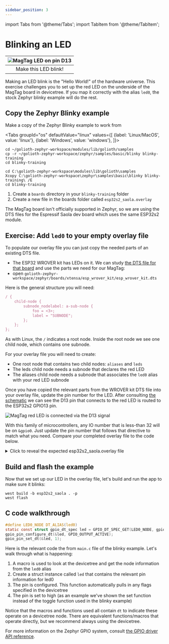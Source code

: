 ```yaml
---
sidebar_position: 3
---
```


import Tabs from '@theme/Tabs';
import TabItem from '@theme/TabItem';

# Blinking an LED

| ![MagTag LED on pin D13](assets/d13-LED.jpg) |
|:--:|
| Make this LED blink! |

Making an LED blink is the "Hello World!" of the hardware universe. This exercise challenges you to set up the red LED on the underside of the MagTag board in devicetree. If you map it correctly with the alias `led0`, the stock Zephyr blinky example will do the rest.

## Copy the Zephyr Blinky example

Make a copy of the Zephyr Blinky example to work from

<Tabs
groupId="os"
defaultValue="linux"
values={[
{label: 'Linux/MacOS', value: 'linux'},
{label: 'Windows', value: 'windows'},
]}>

<TabItem value="linux">

```shell
cd ~/golioth-zephyr-workspace/modules/lib/golioth/samples
cp -r ~/golioth-zephyr-workspace/zephyr/samples/basic/blinky blinky-training
cd blinky-training
```

</TabItem>
<TabItem value="windows">

```shell
cd C:\golioth-zephyr-workspace\modules\lib\golioth\samples
Xcopy C:\golioth-zephyr-workspace\zephyr\samples\basic\blinky blinky-training\ /E
cd blinky-training
```

</TabItem>
</Tabs>

1. Create a `boards` directory in your `blinky-training` folder
2. Create a new file in the boards folder called `esp32s2_saola.overlay`

The MagTag board isn't officially supported in Zephyr, so we are using the DTS files for the Espressif Saola dev board which uses the same ESP32s2 module.

## Exercise: Add `led0` to your empty overlay file

To populate our overlay file you can just copy the needed parts of an existing DTS file.

* The ESP32 WROVER kit has LEDs on it. We can study [the DTS file for that board](https://github.com/zephyrproject-rtos/zephyr/blob/main/boards/xtensa/esp_wrover_kit/esp_wrover_kit.dts) and use the parts we need for our MagTag:
* open `golioth-zephyr-workspace/zephyr/boards/xtensa/esp_wrover_kit/esp_wrover_kit.dts`

Here is the general structure you will need:

```js
/ {
    child-node {
        subnode_nodelabel: a-sub-node {
            foo = <3>;
            label = "SUBNODE";
        };
    };
};
```

As with Linux, the `/` indicates a root node. Inside the root node we see one child node, which contains one subnode.

For your overlay file you will need to create:

* One root node that contains two child nodes: `aliases` and `leds`
* The leds child node needs a subnode that declares the red LED
* The aliases child node needs a subnode that associates the `led0` alias with your red LED subnode

Once you have copied the relevant parts from the WROVER kit DTS file into your overlay file, update the pin number for the LED. After consulting [the schematic](https://learn.adafruit.com/assets/96946) we can see the D13 pin that connects to the red LED is routed to the ESP32s2 GPIO13 pin.

![MagTag red LED is connected via the D13 signal](assets/magtag-red-led-pinout.jpg)

With this family of microcontrollers, any IO number that is less-than 32 will be on `&gpio0`. Just update the pin number that follows that directive to match what you need. Compare your completed overlay file to the code below.

<details><summary>Click to reveal the expected esp32s2_saola.overlay file</summary>

```js esp32s2_saola.overlay
/ {
    aliases {
        led0 = &red_led;
    };
    leds {
        compatible = "gpio-leds";
        red_led: red_led {
            gpios =  <&gpio0 13 GPIO_ACTIVE_HIGH>;
            label = "Red - LED2";
        };
    };
};
```

In general, subnode names, subnode labels, and the label properties can be named anything that you want. If you compare this overlay file to the [overlay file previously used in the blinky example](https://github.com/golioth/magtag-demo/blob/blinky/boards/esp32s2_saola.overlay) during Zephyr Exercises part of this training, you'll find the subnode for the LED was named differently.

Of note:

* The `compatible` property tells Zephyr the type of binding we are using
* The `gpios` assignment indicates several gpio properties:
  * `&gpio0` &ndash; assigns the port that drives these pins (Further reading: [how ESP32 pin/port assignments work](https://blog.golioth.io/how-to-set-up-esp32-gpio-pins-in-zephyr/))
  * `13` &ndash; assigns the pin number based on the IO## (or GPIO##) number, not the physical pin number on the package
  * `GPIO_ACTIVE_HIGH` &ndash; a flag that sets the active state of the pin. This is also where you could set a pull-up or pull-down resistor by using a bitmask: `(GPIO_ACTIVE_HIGH | GPIO_PULL_UP)`

</details>

## Build and flash the example

Now that we set up our LED in the overlay file, let's build and run the app to make sure it blinks:

```shell
west build -b esp32s2_saola . -p
west flash
```

## C code walkthrough

```c
#define LED0_NODE DT_ALIAS(led0)
static const struct gpio_dt_spec led = GPIO_DT_SPEC_GET(LED0_NODE, gpios);
gpio_pin_configure_dt(&led, GPIO_OUTPUT_ACTIVE);
gpio_pin_set_dt(&led, 1);
```

Here is the relevant code the from `main.c` file of the blinky example. Let's walk through what is happening:

1. A macro is used to look at the devicetree and get the node information from the `led0` alias
2. Create a struct instance called `led` that contains the relevant pin information for led0
3. The pin is configured. This function automatically pulls in any flags specified in the devicetree
4. The pin is set to high (as an example we've shown the set function instead of the toggle function used in the blinky example)

Notice that the macros and functions used all contain `dt` to indicate these operate on a devicetree node. There are equivalent functions/macros that operate directly, but we recommend always using the devicetree.

For more information on the Zephyr GPIO system, consult [the GPIO driver API reference](https://docs.zephyrproject.org/apidoc/latest/group__gpio__interface.html).
